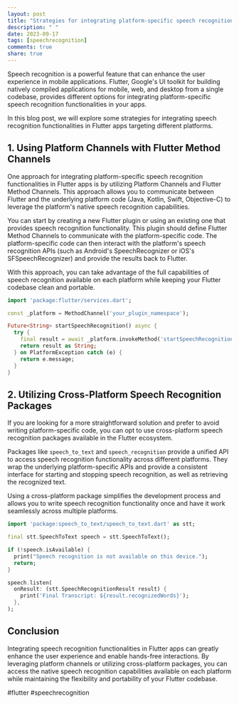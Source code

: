 ```yaml
---
layout: post
title: "Strategies for integrating platform-specific speech recognition functionalities in Flutter apps."
description: " "
date: 2023-09-17
tags: [speechrecognition]
comments: true
share: true
---
```


Speech recognition is a powerful feature that can enhance the user experience in mobile applications. Flutter, Google's UI toolkit for building natively compiled applications for mobile, web, and desktop from a single codebase, provides different options for integrating platform-specific speech recognition functionalities in your apps.

In this blog post, we will explore some strategies for integrating speech recognition functionalities in Flutter apps targeting different platforms.

## 1. Using Platform Channels with Flutter Method Channels

One approach for integrating platform-specific speech recognition functionalities in Flutter apps is by utilizing Platform Channels and Flutter Method Channels. This approach allows you to communicate between Flutter and the underlying platform code (Java, Kotlin, Swift, Objective-C) to leverage the platform's native speech recognition capabilities.

You can start by creating a new Flutter plugin or using an existing one that provides speech recognition functionality. This plugin should define Flutter Method Channels to communicate with the platform-specific code. The platform-specific code can then interact with the platform's speech recognition APIs (such as Android's SpeechRecognizer or iOS's SFSpeechRecognizer) and provide the results back to Flutter.

With this approach, you can take advantage of the full capabilities of speech recognition available on each platform while keeping your Flutter codebase clean and portable.

```dart
import 'package:flutter/services.dart';

const _platform = MethodChannel('your_plugin_namespace');

Future<String> startSpeechRecognition() async {
  try {
    final result = await _platform.invokeMethod('startSpeechRecognition');
    return result as String;
  } on PlatformException catch (e) {
    return e.message;
  }
}

```

## 2. Utilizing Cross-Platform Speech Recognition Packages

If you are looking for a more straightforward solution and prefer to avoid writing platform-specific code, you can opt to use cross-platform speech recognition packages available in the Flutter ecosystem.

Packages like `speech_to_text` and `speech_recognition` provide a unified API to access speech recognition functionality across different platforms. They wrap the underlying platform-specific APIs and provide a consistent interface for starting and stopping speech recognition, as well as retrieving the recognized text.

Using a cross-platform package simplifies the development process and allows you to write speech recognition functionality once and have it work seamlessly across multiple platforms.

```dart
import 'package:speech_to_text/speech_to_text.dart' as stt;

final stt.SpeechToText speech = stt.SpeechToText();

if (!speech.isAvailable) {
  print("Speech recognition is not available on this device.");
  return;
}

speech.listen(
  onResult: (stt.SpeechRecognitionResult result) {
    print('Final Transcript: ${result.recognizedWords}');
  },
);

```

## Conclusion

Integrating speech recognition functionalities in Flutter apps can greatly enhance the user experience and enable hands-free interactions. By leveraging platform channels or utilizing cross-platform packages, you can access the native speech recognition capabilities available on each platform while maintaining the flexibility and portability of your Flutter codebase.

#flutter #speechrecognition